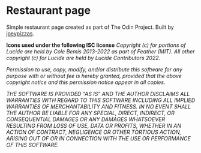# Restaurant page
Simple restaurant page created as part of The Odin Project. Built by [joeypizzas](https://github.com/joeypizzas).

**Icons used under the following ISC license**
_Copyright (c) for portions of Lucide are held by Cole Bemis 2013-2022 as part of Feather (MIT). All other copyright (c) for Lucide are held by Lucide Contributors 2022._

_Permission to use, copy, modify, and/or distribute this software for any purpose with or without fee is hereby granted, provided that the above copyright notice and this permission notice appear in all copies._

_THE SOFTWARE IS PROVIDED "AS IS" AND THE AUTHOR DISCLAIMS ALL WARRANTIES WITH REGARD TO THIS SOFTWARE INCLUDING ALL IMPLIED WARRANTIES OF MERCHANTABILITY AND FITNESS. IN NO EVENT SHALL THE AUTHOR BE LIABLE FOR ANY SPECIAL, DIRECT, INDIRECT, OR CONSEQUENTIAL DAMAGES OR ANY DAMAGES WHATSOEVER RESULTING FROM LOSS OF USE, DATA OR PROFITS, WHETHER IN AN ACTION OF CONTRACT, NEGLIGENCE OR OTHER TORTIOUS ACTION, ARISING OUT OF OR IN CONNECTION WITH THE USE OR PERFORMANCE OF THIS SOFTWARE._